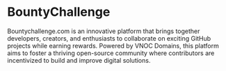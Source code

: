 # BountyChallenge
Bountychallenge.com is an innovative platform that brings together developers, creators, and enthusiasts to collaborate on exciting GitHub projects while earning rewards. Powered by VNOC Domains, this platform aims to foster a thriving open-source community where contributors are incentivized to build and improve digital solutions.
